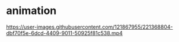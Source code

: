 # animation


https://user-images.githubusercontent.com/121867955/221368804-dbf70f5e-6dcd-4409-9011-50925f81c538.mp4

